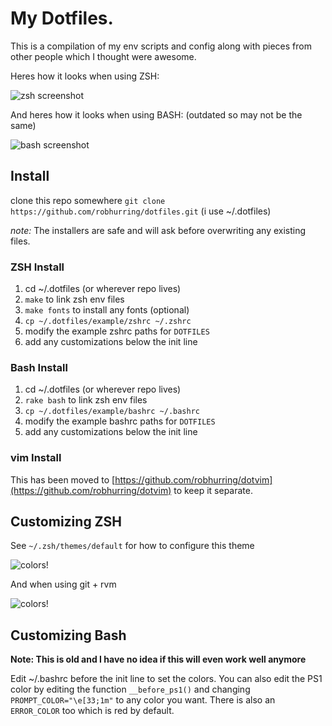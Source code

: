 # My Dotfiles.

This is a compilation of my env scripts and config along with pieces from other people which I thought were awesome.

Heres how it looks when using ZSH:

![zsh screenshot](https://raw.github.com/robhurring/dotfiles/master/.images/zsh-screenshot.png)

And heres how it looks when using BASH: (outdated so may not be the same)

![bash screenshot](https://raw.github.com/robhurring/dotfiles/master/.images/bash-screenshot.png)

## Install

clone this repo somewhere `git clone https://github.com/robhurring/dotfiles.git` (i use ~/.dotfiles)

*note:* The installers are safe and will ask before overwriting any existing files.

### ZSH Install

1. cd ~/.dotfiles (or wherever repo lives)
2. `make` to link zsh env files
3. `make fonts` to install any fonts (optional)
4. `cp ~/.dotfiles/example/zshrc ~/.zshrc`
  1. modify the example zshrc paths for `DOTFILES`
  2. add any customizations below the init line

### Bash Install

1. cd ~/.dotfiles (or wherever repo lives)
2. `rake bash` to link zsh env files
3. `cp ~/.dotfiles/example/bashrc ~/.bashrc`
  1. modify the example bashrc paths for `DOTFILES`
  2. add any customizations below the init line

### vim Install

This has been moved to [https://github.com/robhurring/dotvim](https://github.com/robhurring/dotvim) to keep it separate.

## Customizing ZSH

See `~/.zsh/themes/default` for how to configure this theme

![colors!](https://raw.github.com/robhurring/dotfiles/master/.images/zsh-colors.png)

And when using git + rvm

![colors!](https://raw.github.com/robhurring/dotfiles/master/.images/zsh-rvm-status.png)

## Customizing Bash

**Note: This is old and I have no idea if this will even work well anymore**

Edit ~/.bashrc before the init line to set the colors. You can also edit the PS1 color by editing the function `__before_ps1()`
and changing `PROMPT_COLOR="\e[33;1m"` to any color you want. There is also an `ERROR_COLOR` too which is red by default.
